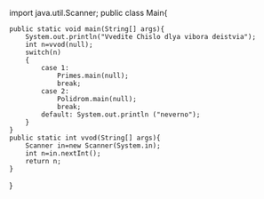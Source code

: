 import java.util.Scanner;
public class Main{

	public static void main(String[] args){
		System.out.println("Vvedite Chislo dlya vibora deistvia");
		int n=vvod(null);
		switch(n)
		{
			case 1:
				Primes.main(null);
				break;
			case 2:
				Polidrom.main(null);
				break;
			default: System.out.println ("neverno");
		}
	}
	public static int vvod(String[] args){
		Scanner in=new Scanner(System.in);
		int n=in.nextInt();
		return n;
	}
}
